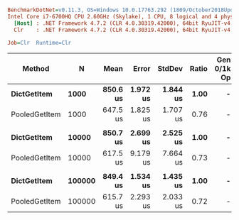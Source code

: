 ``` ini

BenchmarkDotNet=v0.11.3, OS=Windows 10.0.17763.292 (1809/October2018Update/Redstone5)
Intel Core i7-6700HQ CPU 2.60GHz (Skylake), 1 CPU, 8 logical and 4 physical cores
  [Host] : .NET Framework 4.7.2 (CLR 4.0.30319.42000), 64bit RyuJIT-v4.7.3324.0
  Clr    : .NET Framework 4.7.2 (CLR 4.0.30319.42000), 64bit RyuJIT-v4.7.3324.0

Job=Clr  Runtime=Clr  

```
|        Method |      N |     Mean |    Error |   StdDev | Ratio | Gen 0/1k Op | Gen 1/1k Op | Gen 2/1k Op | Allocated Memory/Op |
|-------------- |------- |---------:|---------:|---------:|------:|------------:|------------:|------------:|--------------------:|
|   **DictGetItem** |   **1000** | **850.6 us** | **1.972 us** | **1.844 us** |  **1.00** |           **-** |           **-** |           **-** |                   **-** |
| PooledGetItem |   1000 | 647.5 us | 1.825 us | 1.707 us |  0.76 |           - |           - |           - |                   - |
|               |        |          |          |          |       |             |             |             |                     |
|   **DictGetItem** |  **10000** | **850.7 us** | **2.699 us** | **2.525 us** |  **1.00** |           **-** |           **-** |           **-** |                   **-** |
| PooledGetItem |  10000 | 617.5 us | 9.179 us | 7.664 us |  0.73 |           - |           - |           - |                   - |
|               |        |          |          |          |       |             |             |             |                     |
|   **DictGetItem** | **100000** | **849.4 us** | **1.534 us** | **1.435 us** |  **1.00** |           **-** |           **-** |           **-** |                   **-** |
| PooledGetItem | 100000 | 615.7 us | 2.293 us | 2.033 us |  0.72 |           - |           - |           - |                   - |
